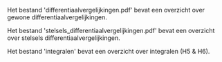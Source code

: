 Het bestand 'differentiaalvergelijkingen.pdf' bevat een overzicht over gewone differentiaalvergelijkingen. 


Het bestand 'stelsels_differentiaalvergelijkingen.pdf' bevat een overzicht over stelsels differentiaalvergelijkingen.


Het bestand 'integralen' bevat een overzicht over integralen (H5 & H6).
